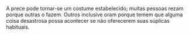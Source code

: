 ﻿A prece pode tornar-se um costume estabelecido; muitas pessoas rezam porque outras o fazem. Outros inclusive oram porque temem que alguma coisa desastrosa possa acontecer se não oferecerem suas súplicas habituais.